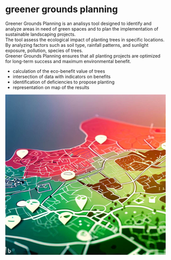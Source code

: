 # greener grounds planning

Greener Grounds Planning is an analisys tool designed to identify and analyze areas in need of green spaces and to plan the implementation of sustainable landscaping projects.<br/>
The tool assess the ecological impact of planting trees in specific locations.<br/>By analyzing factors such as soil type, rainfall patterns, and sunlight exposure, pollution, species of trees.<br/> 
Greener Grounds Planning ensures that all planting projects are optimized for long-term success and maximum environmental benefit.

- calculation of the eco-benefit value of trees
- intersection of data with indicators on benefits
- identification of deficiencies to propose planting
- representation on map of the results

![](images/OIG.jpeg)

